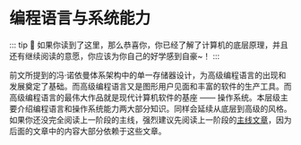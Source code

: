 # 编程语言与系统能力<Badge type="warning" text="主线1/3" />
::: tip :tada:
如果你读到了这里，那么恭喜你，你已经了解了计算机的底层原理，并且还有继续阅读的意愿，你应该为你自己的好学感到自豪~！
:::

前文所提到的冯·诺依曼体系架构中的单一存储器设计，为高级编程语言的出现和发展奠定了基础。而高级编程语言又是图形用户见面和丰富的软件的生产工具。而高级编程语言的最伟大作品就是现代计算机软件的基座 —— 操作系统。本层级主要介绍编程语言和操作系统能力两大部分知识。同样会延续从底层到高级的风格。如果你还没完全阅读上一阶段的主线，强烈建议先阅读上一阶段的[主线文章](../1/Semiconductor2Computer.md)，因为后面的文章中的内容大部分依赖于这些文章。

